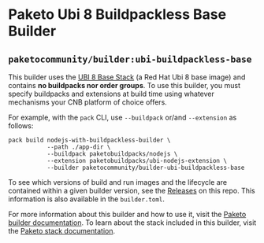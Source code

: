 # Paketo Ubi 8 Buildpackless Base Builder

## `paketocommunity/builder:ubi-buildpackless-base`

This builder uses the [UBI 8 Base Stack](https://github.com/paketo-buildpacks/ubi8-base-stack) (a Red Hat Ubi 8 base image) and contains **no buildpacks nor order groups**.
To use this builder, you must specify buildpacks and extensions at build time using whatever mechanisms your CNB platform of choice offers.

For example, with the `pack` CLI, use `--buildpack` or/and `--extension` as follows:

```
pack build nodejs-with-buildpackless-builder \
           --path ./app-dir \
           --buildpack paketobuildpacks/nodejs \
           --extension paketobuildpacks/ubi-nodejs-extension \
           --builder paketocommunity/builder-ubi-buildpackless-base
```

To see which versions of build and run images and the lifecycle are contained within a given builder version, see the [Releases](https://github.com/paketo-community/builder-ubi-buildpackless-base/releases) on this repo. This information is also available in the `builder.toml`.

For more information about this builder and how to use it, visit the [Paketo builder documentation](https://paketo.io/docs/builders/).
To learn about the stack included in this builder, visit the [Paketo stack documentation](https://paketo.io/docs/stacks/).
